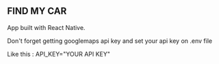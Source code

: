 ## FIND MY CAR

App built with React Native.

Don't forget getting googlemaps api key and set your api key on .env file

Like this :
  API_KEY="YOUR API KEY"
  
